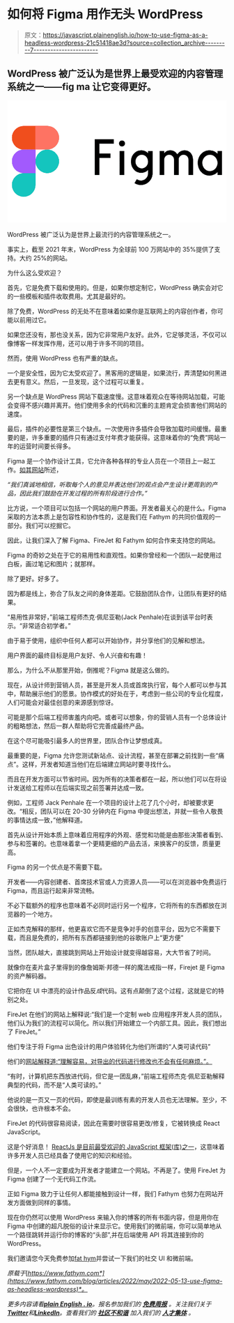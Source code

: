 # 如何将 Figma 用作无头 WordPress

> 原文：<https://javascript.plainenglish.io/how-to-use-figma-as-a-headless-wordpress-21c51418ae3d?source=collection_archive---------7----------------------->

## WordPress 被广泛认为是世界上最受欢迎的内容管理系统之一——fig ma 让它变得更好。

![](img/4c3bf17457fb9eff722c63f176cfb176.png)

WordPress 被广泛认为是世界上最流行的内容管理系统之一。

事实上，截至 2021 年末，WordPress 为全球前 100 万网站中的 35%提供了支持。大约 25%的网站。

为什么这么受欢迎？

首先，它是免费下载和使用的。但是，如果你想定制它，WordPress 确实会对它的一些模板和插件收取费用。尤其是最好的。

除了免费，WordPress 的无处不在意味着如果你是互联网上的内容创作者，你可能以前用过它。

如果您还没有，那也没关系，因为它非常用户友好。此外，它足够灵活，不仅可以像博客一样发挥作用，还可以用于许多不同的项目。

然而，使用 WordPress 也有严重的缺点。

一个是安全性，因为它太受欢迎了。黑客用的逻辑是，如果流行，弄清楚如何黑进去更有意义。然后，一旦发现，这个过程可以重复。

另一个缺点是 WordPress 网站下载速度慢。这意味着观众在等待网站加载，可能会变得不感兴趣并离开。他们使用多余的代码和沉重的主题肯定会损害他们网站的速度。

最后，插件的必要性是第三个缺点。一次使用许多插件会导致加载时间缓慢。最重要的是，许多重要的插件只有通过支付年费才能获得。这意味着你的“免费”网站一年的运营时间要长得多。

Figma 是一个协作设计工具，它允许各种各样的专业人员在一个项目上一起工作。[如其网站](https://www.figma.com/blog/inside-figma-enterprise-explained/)所述，

*“我们真诚地相信，听取每个人的意见并表达他们的观点会产生设计更周到的产品，因此我们鼓励在开发过程的所有阶段进行合作。”*

比方说，一个项目可以包括一个网站的用户界面。开发者最关心的是什么。Figma 采取的方法本质上是包容性和协作性的，这是我们在 Fathym 的共同价值观的一部分。我们可以挖掘它。

因此，让我们深入了解 Figma、FireJet 和 Fathym 如何合作来支持您的网站。

Figma 的奇妙之处在于它的易用性和直观性。如果你曾经和一个团队一起使用过白板，画过笔记和图片；就那样。

除了更好。好多了。

因为都是线上，弥合了队友之间的身体差距。它鼓励团队合作，让团队有更好的结果。

“易用性非常好，”前端工程师杰克·佩尼亚勒(Jack Penhale)在谈到该平台时表示。“非常适合初学者。”

由于易于使用，组织中任何人都可以开始协作，并分享他们的见解和想法。

用户界面的最终目标是用户友好、令人兴奋和有趣！

那么，为什么不从那里开始，倒推呢？Figma 就是这么做的。

现在，从设计师到营销人员，甚至是开发人员或首席执行官，每个人都可以参与其中，帮助展示他们的愿景。协作模式的好处在于，考虑到一些公司的专业化程度，人们可能会对最佳创意的来源感到惊讶。

可能是那个后端工程师害羞内向吧。或者可以想象，你的营销人员有一个总体设计的粗略想法，然后一群人帮助将它完善成最终产品。

在这个尽可能吸引最多人的世界里，团队合作让梦想成真。

最重要的是，Figma 允许您测试新站点、设计流程，甚至在部署之前找到一些“痛点”。这样，开发者知道当他们在后端建立网站时要寻找什么。

而且在开发方面可以节省时间。因为所有的决策者都在一起，所以他们可以在将设计发送给工程师以在后端实现之前签署并达成一致。

例如，工程师 Jack Penhale 在一个项目的设计上花了几个小时，却被要求更改。“相反，团队可以在 20-30 分钟内在 Figma 中提出想法，并就一些令人敬畏的事情达成一致，”他解释道。

首先从设计开始本质上意味着应用程序的外观、感觉和功能是由那些决策者看到、参与和签署的。也意味着拿一个更精更细的产品去活，来换客户的反馈，质量更高。

Figma 的另一个优点是不需要下载。

开发者——内容创建者、首席技术官或人力资源人员——可以在浏览器中免费运行 Figma，而且运行起来非常流畅。

不必下载额外的程序也意味着不必同时运行另一个程序，它将所有的东西都放在浏览器的一个地方。

正如杰克解释的那样，他更喜欢它而不是竞争对手的创意平台，因为它不需要下载，而且是免费的，把所有东西都链接到他的谷歌账户上“更方便”

当然，团队越大，直接跳到网站上开始设计就变得越容易，大大节省了时间。

就像你在麦片盒子里得到的像詹姆斯·邦德一样的魔法戒指一样，Firejet 是 Figma 的资产解码器。

它把你在 UI 中漂亮的设计作品反*成*代码。这有点颠倒了这个过程，这就是它的特别之处。

FireJet 在他们的网站上解释说:“我们是一个定制 web 应用程序开发人员的团队，他们认为我们的流程可以简化。所以我们开始建立一个内部工具。因此，我们想出了 FireJet。”

他们专注于将 Figma 出色设计的用户体验转化为他们所谓的“人类可读代码”

他们的[网站解释道:“理解容易，对导出的代码进行修改也不会有任何麻烦。”。](https://www.firejet.io)

“有时，计算机把东西放进代码，但它是一团乱麻，”前端工程师杰克·佩尼亚勒解释典型的代码，而不是“人类可读的。”

他说的是一页又一页的代码，即使是最训练有素的开发人员也无法理解。至少，不会很快，也许根本不会。

FireJet 的代码很容易阅读，因此在需要时很容易更改/修复，它被转换成 React JavaScript。

这是个好消息！ [ReactJs 是目前最受欢迎的 JavaScript 框架(库)之一](https://www.fathym.com/blog/articles/2022/april/2022-04-13-micro-frontend-popularity)，这意味着许多开发人员已经具备了使用它的知识和经验。

但是，一个人不一定要成为开发者才能建立一个网站。不再是了。使用 FireJet 为 Figma 创建了一个无代码工作流。

正如 Figma 致力于让任何人都能接触到设计一样，我们 Fathym 也努力在网站开发方面做到同样的事情。

现在你仍然可以使用 WordPress 来输入你的博客的所有书面内容，但是用你在 Figma 中创建的超凡脱俗的设计来显示它。使用我们的微前端，你可以简单地从一个路径跳转并运行你的博客的“头部”,并在后端使用 API 将其连接到你的 WordPress。

我们邀请您今天免费参加[fat hym](https://www.fathym.com/dashboard)并尝试一下我们的社交 UI 和微前端。

*原载于*[*https://www.fathym.com*](https://www.fathym.com/blog/articles/2022/may/2022-05-13-use-figma-as-headless-wordpress)*。*

*更多内容请看*[***plain English . io***](https://plainenglish.io/)*。报名参加我们的* [***免费周报***](http://newsletter.plainenglish.io/) *。关注我们关于*[***Twitter***](https://twitter.com/inPlainEngHQ)*和*[***LinkedIn***](https://www.linkedin.com/company/inplainenglish/)*。查看我们的* [***社区不和谐***](https://discord.gg/GtDtUAvyhW) *加入我们的* [***人才集体***](https://inplainenglish.pallet.com/talent/welcome) *。*